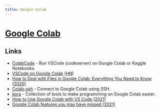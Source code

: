 ```yaml
---
title: Google Colab
---
```


# [Google Colab](https://colab.research.google.com/notebooks/)

## Links

- [ColabCode](https://github.com/abhishekkrthakur/colabcode) - Run VSCode (codeserver) on Google Colab or Kaggle Notebooks.
- [VSCode on Google Colab](https://amitness.com/vscode-on-colab/) ([HN](https://news.ycombinator.com/item?id=24705599))
- [How to Deal with Files in Google Colab: Everything You Need to Know (2020)](https://neptune.ai/blog/google-colab-dealing-with-files)
- [Colab-ssh](https://github.com/WassimBenzarti/colab-ssh) - Connect to Google Colab using SSH.
- [kora](https://github.com/airesearch-in-th/kora) - Collection of tools to make programming on Google Colab easier.
- [How to Use Google Colab with VS Code (2021)](https://www-freecodecamp-org.cdn.ampproject.org/c/s/www.freecodecamp.org/news/how-to-use-google-colab-with-vs-code/amp/)
- [Google Colab features you may have missed (2021)](https://www.youtube.com/watch?v=rNgswRZ2C1Y)
